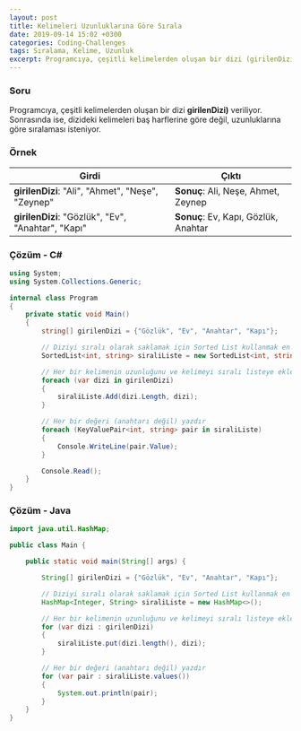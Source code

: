 ```yaml
---
layout: post
title: Kelimeleri Uzunluklarına Göre Sırala
date: 2019-09-14 15:02 +0300
categories: Coding-Challenges
tags: Sıralama, Kelime, Uzunluk
excerpt: Programcıya, çeşitli kelimelerden oluşan bir dizi (girilenDizi) veriliyor. Sonrasında ise, dizideki kelimeleri baş harflerine göre değil, uzunluklarına göre sıralaması isteniyor.
---
```

### Soru
Programcıya, çeşitli kelimelerden oluşan bir dizi **girilenDizi)** veriliyor. Sonrasında ise, dizideki kelimeleri baş harflerine göre değil, uzunluklarına göre sıralaması isteniyor.

### Örnek

| Girdi                                              | Çıktı                                |
|----------------------------------------------------|--------------------------------------|
| **girilenDizi**: "Ali", "Ahmet", "Neşe", "Zeynep"  | **Sonuç**: Ali, Neşe, Ahmet, Zeynep  |
| **girilenDizi**: "Gözlük", "Ev", "Anahtar", "Kapı" | **Sonuç**: Ev, Kapı, Gözlük, Anahtar |

### Çözüm - C#
```csharp
using System;
using System.Collections.Generic;

internal class Program
{
    private static void Main()
    {
        string[] girilenDizi = {"Gözlük", "Ev", "Anahtar", "Kapı"};

        // Diziyi sıralı olarak saklamak için Sorted List kullanmak en kolayı 
        SortedList<int, string> siraliListe = new SortedList<int, string>();

        // Her bir kelimenin uzunluğunu ve kelimeyi sıralı listeye ekle ve anahtar değere göre sırala
        foreach (var dizi in girilenDizi)
        {
            siraliListe.Add(dizi.Length, dizi);
        }

        // Her bir değeri (anahtarı değil) yazdır
        foreach (KeyValuePair<int, string> pair in siraliListe)
        {
            Console.WriteLine(pair.Value);
        }

        Console.Read();
    }
}
```

### Çözüm - Java
```java
import java.util.HashMap;

public class Main {

    public static void main(String[] args) {

        String[] girilenDizi = {"Gözlük", "Ev", "Anahtar", "Kapı"};

        // Diziyi sıralı olarak saklamak için Sorted List kullanmak en kolayı
        HashMap<Integer, String> siraliListe = new HashMap<>();

        // Her bir kelimenin uzunluğunu ve kelimeyi sıralı listeye ekle ve anahtar değere göre sırala
        for (var dizi : girilenDizi)
        {
            siraliListe.put(dizi.length(), dizi);
        }

        // Her bir değeri (anahtarı değil) yazdır
        for (var pair : siraliListe.values())
        {
            System.out.println(pair);
        }
    }
}
```